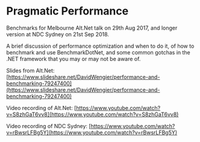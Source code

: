 # Pragmatic Performance

Benchmarks for Melbourne Alt.Net talk on 29th Aug 2017, and longer version at NDC Sydney on 21st Sep 2018.

A brief discussion of performance optimization and when to do it, of how to benchmark and use BenchmarkDotNet, and some common gotchas in the .NET framework that you may or may not be aware of.

Slides from Alt.Net: [https://www.slideshare.net/DavidWengier/performance-and-benchmarking-79247400](https://www.slideshare.net/DavidWengier/performance-and-benchmarking-79247400)

Video recording of Alt.Net: [https://www.youtube.com/watch?v=S8zhGaT6vv8](https://www.youtube.com/watch?v=S8zhGaT6vv8)

Video recording of NDC Sydney: [https://www.youtube.com/watch?v=rBwsrLFBg5Y](https://www.youtube.com/watch?v=rBwsrLFBg5Y)
